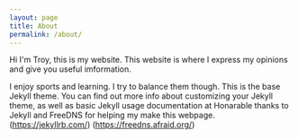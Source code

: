 ```yaml
---
layout: page
title: About
permalink: /about/
---
```


Hi I'm Troy, this is my website. This website is where I express my opinions and give you useful imformation.

I enjoy sports and learning. I try to balance them though.
This is the base Jekyll theme. You can find out more info about customizing your Jekyll theme, as well as basic Jekyll usage documentation at 
Honarable thanks to Jekyll and FreeDNS for helping my make this webpage.
(https://jekyllrb.com/)
(https://freedns.afraid.org/)


